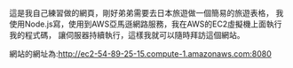 這是我自己練習做的網頁，剛好弟弟需要去日本旅遊做一個簡易的旅遊表格，
我使用Node.js寫，使用到AWS亞馬遜網路服務，我在AWS的EC2虛擬機上面執行我的程式碼，
讓伺服器持續執行，這樣我就可以隨時拜訪這個網站。

網站的網址為:http://ec2-54-89-25-15.compute-1.amazonaws.com:8080
